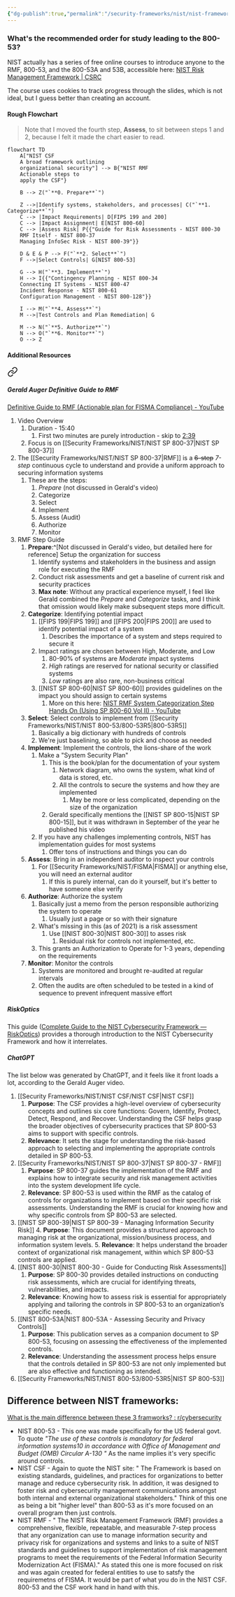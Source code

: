```yaml
---
{"dg-publish":true,"permalink":"/security-frameworks/nist/nist-frameworks-and-s-ps-overview/"}
---
```



### What's the recommended order for study leading to the 800-53?
NIST actually has a series of free online courses to introduce anyone to the RMF, 800-53, and the 800-53A and 53B, accessible here: [NIST Risk Management Framework | CSRC](https://csrc.nist.gov/projects/risk-management/rmf-courses)

The course uses cookies to track progress through the slides, which is not ideal, but I guess better than creating an account.

#### Rough Flowchart
> Note that I moved the fourth step, **Assess**, to sit between steps 1 and 2, because I felt it made the chart easier to read.
```mermaid
flowchart TD
    A["NIST CSF
    A broad framework outlining
    organizational security"] --> B{"NIST RMF
    Actionable steps to
    apply the CSF"}
  
    B --> Z("`**0. Prepare**`")
  
    Z -->|Identify systems, stakeholders, and processes| C("`**1. Categorize**`")
    C --> |Impact Requirements| D[FIPS 199 and 200]
    C --> |Impact Assignment| E[NIST 800-60]
    C --> |Assess Risk| P{{"Guide for Risk Assessments - NIST 800-30
    RMF Itself - NIST 800-37
    Managing InfoSec Risk - NIST 800-39"}}
  
    D & E & P --> F("`**2. Select**`")
    F -->|Select Controls| G[NIST 800-53]
  
    G --> H("`**3. Implement**`")
    H --> I{{"Contingency Planning - NIST 800-34
    Connecting IT Systems - NIST 800-47
    Incident Response - NIST 800-61
    Configuration Management - NIST 800-128"}}
  
    I --> M("`**4. Assess**`")
    M -->|Test Controls and Plan Remediation| G

    M --> N("`**5. Authorize**`")
    N --> O("`**6. Monitor**`")
    O --> Z
```

#### Additional Resources


<div class="transclusion internal-embed is-loaded"><a class="markdown-embed-link" href="/security-frameworks/nist/nist-sp-800-37/#gerald-auger-definitive-guide-to-rmf" aria-label="Open link"><svg xmlns="http://www.w3.org/2000/svg" width="24" height="24" viewBox="0 0 24 24" fill="none" stroke="currentColor" stroke-width="2" stroke-linecap="round" stroke-linejoin="round" class="svg-icon lucide-link"><path d="M10 13a5 5 0 0 0 7.54.54l3-3a5 5 0 0 0-7.07-7.07l-1.72 1.71"></path><path d="M14 11a5 5 0 0 0-7.54-.54l-3 3a5 5 0 0 0 7.07 7.07l1.71-1.71"></path></svg></a><div class="markdown-embed">



##### Gerald Auger Definitive Guide to RMF
[Definitive Guide to RMF (Actionable plan for FISMA Compliance) - YouTube](https://www.youtube.com/watch?v=8zxzqpw0jBA)
1. Video Overview
	1. Duration - 15:40
		1. First two minutes are purely introduction - skip to [2:39](https://youtu.be/8zxzqpw0jBA?si=ZvR4u-Rwlj0lZPiS&t=159)
	2. Focus is on [[Security Frameworks/NIST/NIST SP 800-37\|NIST SP 800-37]]
2. The [[Security Frameworks/NIST/NIST SP 800-37\|RMF]] is a ~~6-step~~ *7-step* continuous cycle to understand and provide a uniform approach to securing information systems
	1. These are the steps:
		1. *Prepare* (not discussed in Gerald's video)
		2. Categorize
		3. Select
		4. Implement
		5. Assess (Audit)
		6. Authorize
		7. Monitor
3. RMF Step Guide
	1. **Prepare**:^[Not discussed in Gerald's video, but detailed here for reference] Setup the organization for success
		1. Identify systems and stakeholders in the business and assign role for executing the RMF
		2. Conduct risk assessments and get a baseline of current risk and security practices
		3. **Max note**: Without any practical experience myself, I feel like Gerald combined the *Prepare* and *Categorize* tasks, and I think that omission would likely make subsequent steps more difficult.
	2. **Categorize**: Identifying potential impact
		1. [[FIPS 199\|FIPS 199]] and [[FIPS 200\|FIPS 200]] are used to identify potential impact of a system
			1. Describes the importance of a system and steps required to secure it
		2. Impact ratings are chosen between High, Moderate, and Low
			1. 80-90% of systems are *Moderate* impact systems
			2. *High* ratings are reserved for national security or classified systems
			3. *Low* ratings are also rare, non-business critical
		3. [[NIST SP 800-60\|NIST SP 800-60]] provides guidelines on the impact you should assign to certain systems
			1. More on this here: [NIST RMF System Categorization Step Hands On (Using SP 800-60 Vol II) - YouTube](https://www.youtube.com/watch?v=yAfM2E2aJEM)
	3. **Select**: Select controls to implement from [[Security Frameworks/NIST/NIST 800-53/800-53R5\|800-53R5]]
		1. Basically a big dictionary with hundreds of controls
		2. We're just baselining, so able to pick and choose as needed
	4. **Implement**: Implement the controls, the lions-share of the work
		1. Make a "System Security Plan"
			1. This is the book/plan for the documentation of your system
				1. Network diagram, who owns the system, what kind of data is stored, etc.
				2. All the controls to secure the systems and how they are implemented
					1. May be more or less complicated, depending on the size of the organization
			2. Gerald specifically mentions the [[NIST SP 800-15\|NIST SP 800-15]], but it was withdrawn in September of the year he published his video
		2. If you have any challenges implementing controls, NIST has implementation guides for most systems
			1. Offer tons of instructions and things you can do
	5. **Assess**: Bring in an independent auditor to inspect your controls
		1. For [[Security Frameworks/NIST/FISMA\|FISMA]] or anything else, you will need an external auditor
			1. If this is purely internal, can do it yourself, but it's better to have someone else verify
	6. **Authorize**: Authorize the system
		1. Basically just a memo from the person responsible authorizing the system to operate
			1. Usually just a page or so with their signature
		2. What's missing in this (as of 2021) is a risk assessment
			1. Use [[NIST 800-30\|NIST 800-30]] to asses risk
				1. Residual risk for controls not implemented, etc.
		3. This grants an Authorization to Operate for 1-3 years, depending on the requirements
	7. **Monitor**: Monitor the controls
		1. Systems are monitored and brought re-audited at regular intervals
		2. Often the audits are often scheduled to be tested in a kind of sequence to prevent infrequent massive effort




</div></div>


##### RiskOptics
This guide ([Complete Guide to the NIST Cybersecurity Framework — RiskOptics](https://reciprocity.com/resource-center/complete-guide-to-the-nist-cybersecurity-framework/)) provides a thorough introduction to the NIST Cybersecurity Framework and how it interrelates.

##### ChatGPT
The list below was generated by ChatGPT, and it feels like it front loads a lot, according to the Gerald Auger video. 
1. [[Security Frameworks/NIST/NIST CSF/NIST CSF\|NIST CSF]]
	1. **Purpose**: The CSF provides a high-level overview of cybersecurity concepts and outlines six core functions: Govern, Identify, Protect, Detect, Respond, and Recover. Understanding the CSF helps grasp the broader objectives of cybersecurity practices that SP 800-53 aims to support with specific controls.
	2. **Relevance**: It sets the stage for understanding the risk-based approach to selecting and implementing the appropriate controls detailed in SP 800-53.
2. [[Security Frameworks/NIST/NIST SP 800-37\|NIST SP 800-37 - RMF]]
	1. **Purpose**: SP 800-37 guides the implementation of the RMF and explains how to integrate security and risk management activities into the system development life cycle.
	2. **Relevance**: SP 800-53 is used within the RMF as the catalog of controls for organizations to implement based on their specific risk assessments. Understanding the RMF is crucial for knowing how and why specific controls from SP 800-53 are selected.
3. [[NIST SP 800-39\|NIST SP 800-39 - Managing Information Security Risk]]
	4. **Purpose**: This document provides a structured approach to managing risk at the organizational, mission/business process, and information system levels.
	5. **Relevance**: It helps understand the broader context of organizational risk management, within which SP 800-53 controls are applied.
4. [[NIST 800-30\|NIST 800-30 - Guide for Conducting Risk Assessments]]
	1. **Purpose**: SP 800-30 provides detailed instructions on conducting risk assessments, which are crucial for identifying threats, vulnerabilities, and impacts.
	2. **Relevance**: Knowing how to assess risk is essential for appropriately applying and tailoring the controls in SP 800-53 to an organization’s specific needs.
5. [[NIST 800-53A\|NIST 800-53A - Assessing Security and Privacy Controls]]
	1. **Purpose**: This publication serves as a companion document to SP 800-53, focusing on assessing the effectiveness of the implemented controls.
	2. **Relevance**: Understanding the assessment process helps ensure that the controls detailed in SP 800-53 are not only implemented but are also effective and functioning as intended.
6. [[Security Frameworks/NIST/NIST 800-53/800-53R5\|NIST SP 800-53]]




## Difference between NIST frameworks:
[What is the main difference between these 3 framworks? : r/cybersecurity](https://www.reddit.com/r/cybersecurity/comments/11h09bz/what_is_the_main_difference_between_these_3/)
- NIST 800-53 - This one was made specifically for the US federal govt. To quote _"The use of these controls is mandatory for federal information systems10 in accordance with Office of Management and Budget (OMB) Circular A-130 "_ As the name implies it's very specific around controls.
- NIST CSF - Again to quote the NIST site: " The Framework is based on existing standards, guidelines, and practices for organizations to better manage and reduce cybersecurity risk. In addition, it was designed to foster risk and cybersecurity management communications amongst both internal and external organizational stakeholders." Think of this one as being a bit "higher level" than 800-53 as it's more focused on an overall program then just controls.
- NIST RMF - " The NIST Risk Management Framework (RMF) provides a comprehensive, flexible, repeatable, and measurable 7-step process that any organization can use to manage information security and privacy risk for organizations and systems and links to a suite of NIST standards and guidelines to support implementation of risk management programs to meet the requirements of the Federal Information Security Modernization Act (FISMA)." As stated this one is more focused on risk and was again created for federal entities to use to satsfy the requiremetns of FISMA. It would be part of what you do in the NIST CSF. 800-53 and the CSF work hand in hand with this.

